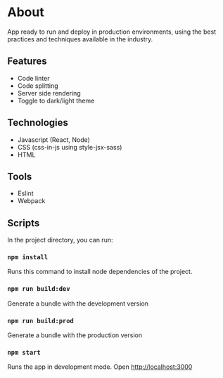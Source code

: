 # About

App ready to run and deploy in production environments, using the best practices and techniques available in the industry.

## Features

- Code linter
- Code splitting
- Server side rendering
- Toggle to dark/light theme

## Technologies

- Javascript (React, Node)
- CSS (css-in-js using style-jsx-sass)
- HTML

## Tools

- Eslint
- Webpack

## Scripts

In the project directory, you can run:

### `npm install`

Runs this command to install node dependencies of the project.

### `npm run build:dev`

Generate a bundle with the development version

### `npm run build:prod`

Generate a bundle with the production version

### `npm start`

Runs the app in development mode. Open [http://localhost:3000](http://localhost:3000)